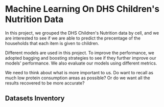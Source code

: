 # Machine Learning On DHS Children's Nutrition Data

In this project, we grouped the DHS Children's Nutrition data by cell, and we are interested to see if we are able to predict the precentage of the households that each item is given to children.

Different models are used in this project. To improve the performance, we adopted bagging and boosting strategies to see if they further improve our models' performance. We also evaluate our models using different metrics. 

We need to think about what is more important to us. Do want to recall as much low protein consumption areas as possible? Or do we want all the results recovered to be more accurate? 

## Datasets Inventory

